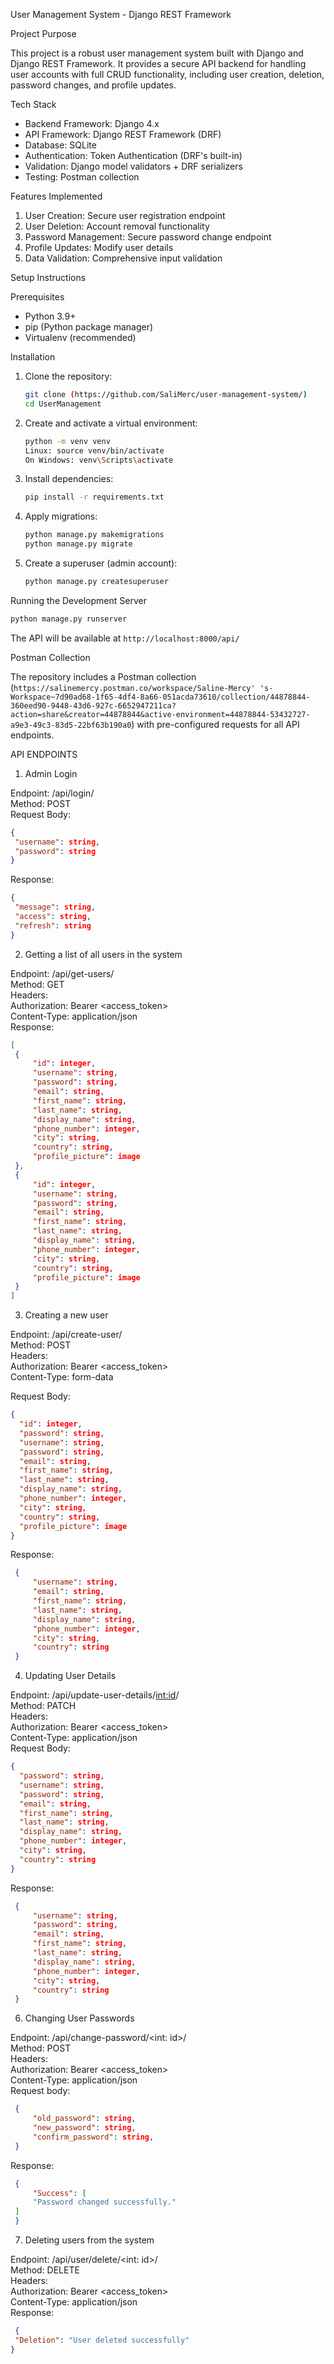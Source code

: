 User Management System - Django REST Framework

Project Purpose

This project is a robust user management system built with Django and Django REST Framework. It provides a secure API backend for handling user accounts with full CRUD functionality, including user creation, deletion, password changes, and profile updates.

Tech Stack

- Backend Framework: Django 4.x
- API Framework: Django REST Framework (DRF)
- Database: SQLite
- Authentication: Token Authentication (DRF's built-in)
- Validation: Django model validators + DRF serializers
- Testing: Postman collection

Features Implemented

1. User Creation: Secure user registration endpoint
2. User Deletion: Account removal functionality
3. Password Management: Secure password change endpoint
4. Profile Updates: Modify user details
5. Data Validation: Comprehensive input validation

Setup Instructions

Prerequisites

- Python 3.9+
- pip (Python package manager)
- Virtualenv (recommended)

Installation

1. Clone the repository:
   ```bash
   git clone (https://github.com/SaliMerc/user-management-system/)
   cd UserManagement
   ```

2. Create and activate a virtual environment:
   ```bash
   python -m venv venv
   Linux: source venv/bin/activate
   On Windows: venv\Scripts\activate
   ```

3. Install dependencies:
   ```bash
   pip install -r requirements.txt
   ```

4. Apply migrations:
   ```bash
   python manage.py makemigrations
   python manage.py migrate
   ```

5. Create a superuser (admin account):
   ```bash
   python manage.py createsuperuser
   ```

Running the Development Server
```bash
python manage.py runserver
```
The API will be available at `http://localhost:8000/api/`

Postman Collection

The repository includes a Postman collection (`https://salinemercy.postman.co/workspace/Saline-Mercy' 's-Workspace~7d90ad68-1f65-4df4-8a66-051acda73610/collection/44878844-360eed90-9448-43d6-927c-6652947211ca?action=share&creator=44878844&active-environment=44878844-53432727-a9e3-49c3-83d5-22bf63b190a0`) with pre-configured requests for all API endpoints. 


API ENDPOINTS   
1. Admin Login

Endpoint: /api/login/  
Method: POST  
Request Body:    
   ```json
   {
    "username": string,
    "password": string
   }
```
Response:  
   ```json
   {
    "message": string,
    "access": string,
    "refresh": string
   }
   ```

2. Getting a list of all users in the system  

Endpoint: /api/get-users/  
Method: GET  
Headers:  
Authorization: Bearer <access_token>  
Content-Type: application/json  
Response:  
   ```json
   [
    {
        "id": integer,
        "username": string,
        "password": string,
        "email": string,
        "first_name": string,
        "last_name": string,
        "display_name": string,
        "phone_number": integer,
        "city": string,
        "country": string,
        "profile_picture": image
    },
    {
        "id": integer,
        "username": string,
        "password": string,
        "email": string,
        "first_name": string,
        "last_name": string,
        "display_name": string,
        "phone_number": integer,
        "city": string,
        "country": string,
        "profile_picture": image
    }
   ]
   ```
3. Creating a new user

Endpoint: /api/create-user/  
Method: POST  
Headers:  
Authorization: Bearer <access_token>  
Content-Type: form-data  

Request Body:  
   ```json
   {
     "id": integer,
     "password": string,
     "username": string,
     "password": string,
     "email": string,
     "first_name": string,
     "last_name": string,
     "display_name": string,
     "phone_number": integer,
     "city": string,
     "country": string,
     "profile_picture": image
   }
   ```
Response:  
   ```json
    {
        "username": string,
        "email": string,
        "first_name": string,
        "last_name": string,
        "display_name": string,
        "phone_number": integer,
        "city": string,
        "country": string
    }
   ```

4. Updating User Details  

Endpoint: /api/update-user-details/<int:id>/  
Method: PATCH  
Headers:  
Authorization: Bearer <access_token>  
Content-Type: application/json  
   Request Body:  
   ```json
   {
     "password": string,
     "username": string,
     "password": string,
     "email": string,
     "first_name": string,
     "last_name": string,
     "display_name": string,
     "phone_number": integer,
     "city": string,
     "country": string
   }
   ```
   Response:  
   ```json
    {
        "username": string,
        "password": string,
        "email": string,
        "first_name": string,
        "last_name": string,
        "display_name": string,
        "phone_number": integer,
        "city": string,
        "country": string
    }
   ```
6. Changing User Passwords  

Endpoint: /api/change-password/<int: id>/  
Method: POST  
Headers:  
Authorization: Bearer <access_token>  
Content-Type: application/json  
   Request body:  
   ```json
    {
        "old_password": string,
        "new_password": string,
        "confirm_password": string,
    }
   ```
   Response:  
   ```json
    {
        "Success": [
        "Password changed successfully."
    ]
    }
   ```
7. Deleting users from the system  

Endpoint: /api/user/delete/<int: id>/  
Method: DELETE  
Headers:  
Authorization: Bearer <access_token>  
Content-Type: application/json  
   Response:  
   ```json
    {
    "Deletion": "User deleted successfully"
   }
   ```
